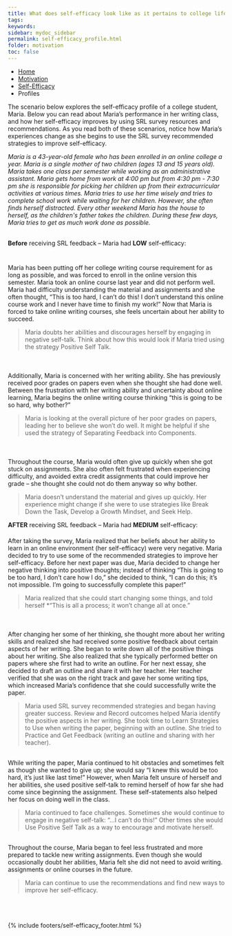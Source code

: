 ```yaml
---
title: What does self-efficacy look like as it pertains to college life?
tags: 
keywords: 
sidebar: mydoc_sidebar
permalink: self-efficacy_profile.html
folder: motivation
toc: false
---
```


<ul class="breadcrumb">
    <li><a href="index.html">Home</a></li>
    <li><a href="motivation.html">Motivation</a></li>
    <li><a href="self-efficacy.html">Self-Efficacy</a></li>
    <li class="active">Profiles</li>
</ul>

The scenario below explores the self-efficacy profile of a college student, Maria. Below you can read about Maria’s performance in her writing class, and how her self-efficacy improves by using SRL survey resources and recommendations. As you read both of these scenarios, notice how Maria’s experiences change as she begins to use the SRL survey recommended strategies to improve self-efficacy.

<div markdown="span" class="alert alert-info" role="alert"><i class="fa fa-info-circle">
Maria is a 43-year-old female who has been enrolled in an online college a year. Maria is a single mother of two children (ages 13 and 15 years old). Maria takes one class per semester while working as an administrative assistant. Maria gets home from work at 4:00 pm but from 4:30 pm - 7:30 pm she is responsible for picking her children up from their extracurricular activities at various times. Maria tries to use her time wisely and tries to complete school work while waiting for her children. However, she often finds herself distracted. Every other weekend Maria has the house to herself, as the children's father takes the children. During these few days, Maria tries to get as much work done as possible. </i>
</div>

<br>

**Before** receiving SRL feedback – Maria had  **LOW** self-efficacy:

<div class="col-md-6" style="margin-top: 40px"> <!-- Adjust the margin-top until the text displays where you want -->
Maria has been putting off her college writing course requirement for as long as possible, and was forced to enroll in the online version this semester. Maria took an online course last year and did not perform well. Maria had difficulty understanding the material and assignments and she often thought, “This is too hard, I can’t do this! I don’t understand this online course work and I never have time to finish my work!” Now that Maria is forced to take online writing courses, she feels uncertain about her ability to succeed. </div><div class="col-md-6"><blockquote class="oval-thought">
Maria doubts her abilities and discourages herself by engaging in negative self-talk. Think about how this would look if Maria tried using the strategy Positive Self Talk. 
</blockquote></div>
<div class="col-md-6" style="margin-top: 50px"> <!-- Adjust the margin-top until the text displays where you want -->
Additionally, Maria is concerned with her writing ability. She has previously received poor grades on papers even when she thought she had done well. Between the frustration with her writing ability and uncertainty about online learning, Maria begins the online writing course thinking “this is going to be so hard, why bother?” </div><div class="col-md-6"><blockquote class="oval-thought">
Maria is looking at the overall picture of her poor grades on papers, leading her to believe she won’t do well. It might be helpful if she used the strategy of Separating Feedback into Components.
</blockquote></div>
<div class="col-md-6" style="margin-top: 50px"> <!-- Adjust the margin-top until the text displays where you want -->
Throughout the course, Maria would often give up quickly when she got stuck on assignments. She also often felt frustrated when experiencing difficulty, and avoided extra credit assignments that could improve her grade – she thought she could not do them anyway so why bother. </div><div class="col-md-6"><blockquote class="oval-thought">
Maria doesn’t understand the material and gives up quickly. Her experience might change if she were to use strategies like Break Down the Task, Develop a Growth Mindset, and Seek Help.
</blockquote></div>


 
 **AFTER** receiving SRL feedback – Maria had **MEDIUM** self-efficacy:
 
 <div class="col-md-6" style="margin-top: 20px"> <!-- Adjust the margin-top until the text displays where you want -->
After taking the survey, Maria realized that her beliefs about her ability to learn in an online environment (her self-efficacy) were very negative. Maria decided to try to use some of the recommended strategies to improve her self-efficacy. Before her next paper was due, Maria decided to change her negative thinking into positive thoughts; instead of thinking “This is going to be too hard, I don’t care how I do,” she decided to think, “I can do this; it’s not impossible. I’m going to successfully complete this paper!” </div><div class="col-md-6"><blockquote class="oval-thought">
Maria realized that she could start changing some things, and told herself *“This is all a process; it won’t change all at once.” 
</blockquote></div>
 
 <div class="col-md-6" style="margin-top: 50px"> <!-- Adjust the margin-top until the text displays where you want -->
After changing her some of her thinking, she thought more about her writing skills and realized she had received some positive feedback about certain aspects of her writing. She began to write down all of the positive things about her writing. She also realized that she typically performed better on papers where she first had to write an outline. For her next essay, she decided to draft an outline and share it with her teacher. Her teacher verified that she was on the right track and gave her some writing tips, which increased Maria’s confidence that she could successfully write the paper. </div><div class="col-md-6"><blockquote class="oval-thought">
Maria used SRL survey recommended strategies and began having greater success. Review and Record outcomes helped Maria identify the positive aspects in her writing. She took time to Learn Strategies to Use when writing the paper, beginning with an outline. She tried to Practice and Get Feedback (writing an outline and sharing with her teacher). 
</blockquote></div>

<div class="col-md-6" style="margin-top: 30px"> <!-- Adjust the margin-top until the text displays where you want -->
While writing the paper, Maria continued to hit obstacles and sometimes felt as though she wanted to give up; she would say “I knew this would be too hard, it’s just like last time!” However, when Maria felt unsure of herself and her abilities, she used positive self-talk to remind herself of how far she had come since beginning the assignment. These self-statements also helped her focus on doing well in the class. </div><div class="col-md-6"><blockquote class="oval-thought">
Maria continued to face challenges. Sometimes she would continue to engage in negative self-talk: “…I can’t do this!” Other times she would Use Positive Self Talk as a way to encourage and motivate herself. 
</blockquote></div>

<div class="col-md-6" style="margin-top: 30px"> <!-- Adjust the margin-top until the text displays where you want -->
Throughout the course, Maria began to feel less frustrated and more prepared to tackle new writing assignments. Even though she would occasionally doubt her abilities, Maria felt she did not need to avoid writing. assignments or online courses in the future. </div><div class="col-md-6"><blockquote class="oval-thought">
Maria can continue to use the recommendations and find new ways to improve her self-efficacy. 
</blockquote></div>


<br>
<br>
<br>
{% include footers/self-efficacy_footer.html %}




